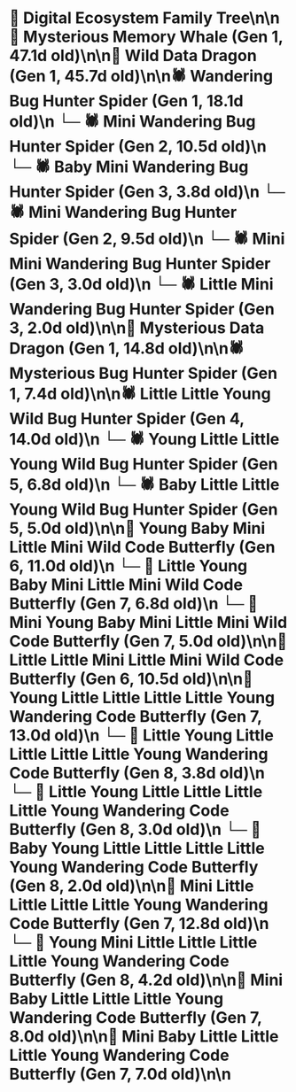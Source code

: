 # 🌳 Digital Ecosystem Family Tree\n\n🐋 Mysterious Memory Whale (Gen 1, 47.1d old)\n\n🐉 Wild Data Dragon (Gen 1, 45.7d old)\n\n🕷️ Wandering Bug Hunter Spider (Gen 1, 18.1d old)\n  └─ 🕷️ Mini Wandering Bug Hunter Spider (Gen 2, 10.5d old)\n    └─ 🕷️ Baby Mini Wandering Bug Hunter Spider (Gen 3, 3.8d old)\n  └─ 🕷️ Mini Wandering Bug Hunter Spider (Gen 2, 9.5d old)\n    └─ 🕷️ Mini Mini Wandering Bug Hunter Spider (Gen 3, 3.0d old)\n    └─ 🕷️ Little Mini Wandering Bug Hunter Spider (Gen 3, 2.0d old)\n\n🐉 Mysterious Data Dragon (Gen 1, 14.8d old)\n\n🕷️ Mysterious Bug Hunter Spider (Gen 1, 7.4d old)\n\n🕷️ Little Little Young Wild Bug Hunter Spider (Gen 4, 14.0d old)\n  └─ 🕷️ Young Little Little Young Wild Bug Hunter Spider (Gen 5, 6.8d old)\n  └─ 🕷️ Baby Little Little Young Wild Bug Hunter Spider (Gen 5, 5.0d old)\n\n🦋 Young Baby Mini Little Mini Wild Code Butterfly (Gen 6, 11.0d old)\n  └─ 🦋 Little Young Baby Mini Little Mini Wild Code Butterfly (Gen 7, 6.8d old)\n  └─ 🦋 Mini Young Baby Mini Little Mini Wild Code Butterfly (Gen 7, 5.0d old)\n\n🦋 Little Little Mini Little Mini Wild Code Butterfly (Gen 6, 10.5d old)\n\n🦋 Young Little Little Little Little Young Wandering Code Butterfly (Gen 7, 13.0d old)\n  └─ 🦋 Little Young Little Little Little Little Young Wandering Code Butterfly (Gen 8, 3.8d old)\n  └─ 🦋 Little Young Little Little Little Little Young Wandering Code Butterfly (Gen 8, 3.0d old)\n  └─ 🦋 Baby Young Little Little Little Little Young Wandering Code Butterfly (Gen 8, 2.0d old)\n\n🦋 Mini Little Little Little Little Young Wandering Code Butterfly (Gen 7, 12.8d old)\n  └─ 🦋 Young Mini Little Little Little Little Young Wandering Code Butterfly (Gen 8, 4.2d old)\n\n🦋 Mini Baby Little Little Little Young Wandering Code Butterfly (Gen 7, 8.0d old)\n\n🦋 Mini Baby Little Little Little Young Wandering Code Butterfly (Gen 7, 7.0d old)\n\n